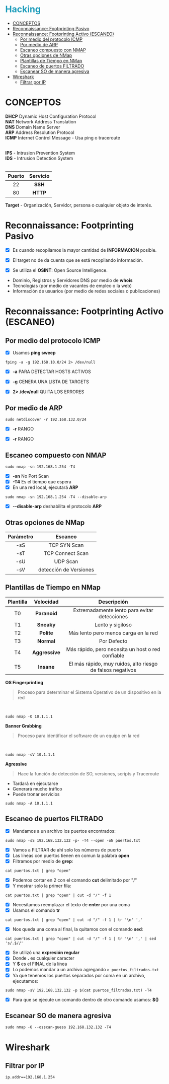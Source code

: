 <h1 style="color:#219ebc">Hacking</h1>

- [CONCEPTOS](#conceptos)
- [Reconnaissance: Footprinting Pasivo](#reconnaissance-footprinting-pasivo)
- [Reconnaissance: Footprinting Activo (ESCANEO)](#reconnaissance-footprinting-activo-escaneo)
  - [Por medio del protocolo ICMP](#por-medio-del-protocolo-icmp)
  - [Por medio de ARP](#por-medio-de-arp)
  - [Escaneo compuesto con NMAP](#escaneo-compuesto-con-nmap)
  - [Otras opciones de NMap](#otras-opciones-de-nmap)
  - [Plantillas de Tiempo en NMap](#plantillas-de-tiempo-en-nmap)
  - [Escaneo de puertos FILTRADO](#escaneo-de-puertos-filtrado)
  - [Escanear SO de manera agresiva](#escanear-so-de-manera-agresiva)
- [Wireshark](#wireshark)
  - [Filtrar por IP](#filtrar-por-ip)

# CONCEPTOS

__DHCP__ Dynamic Host Configuration Protocol <br/>
__NAT__ Network Address Translation <br/>
__DNS__ Domain Name Server <br/>
__ARP__ Address Resolution Protocol <br/>
__ICMP__ Internet Control Message  - Usa ping o traceroute<br/> 
<br/>

__IPS__ - Intrusion Prevention System <br/>
__IDS__ - Intrusion Detection System <br/>
<br/>

| Puerto | Servicio | 
| :---: | :---: | 
| 22 | __SSH__ | 
| 80 | __HTTP__ | 

__Target__ - Organización, Servidor, persona o cualquier objeto de interés.<br/> 


# Reconnaissance: Footprinting Pasivo

- [x] Es cuando recopilamos la mayor cantidad de __INFORMACION__ posible.
- [x] El target no de da cuenta que se está recopilando información.
- [x] Se utiliza el __OSINT__: Open Source Intelligence.


* Dominio, Registros y Servidores DNS por medio de __whois__
* Tecnologías (por medio de vacantes de empleo o la web)
* Información de usuarios (por medio de redes sociales o publicaciones)


# Reconnaissance: Footprinting Activo (ESCANEO)

## Por medio del protocolo ICMP

- [x] Usamos __ping sweep__

```fping -a -g 192.168.10.0/24 2> /dev/null```

- [x] __-a__ PARA DETECTAR HOSTS ACTIVOS
- [x] __-g__ GENERA UNA LISTA DE TARGETS
- [x] __2> /dev/null__ QUITA LOS ERRORES


## Por medio de ARP

```sudo netdiscover -r 192.168.132.0/24```

- [x] __-r__ RANGO
- [x] __-r__ RANGO


## Escaneo compuesto con NMAP

```sudo nmap -sn 192.168.1.254 -T4```

- [x] __-sn__ No Port Scan
- [x] __-T4__ Es el tiempo que espera
- [x] En una red local, ejecutará __ARP__

```sudo nmap -sn 192.168.1.254 -T4 --disable-arp```

- [x] __--disable-arp__ deshabilita el protocolo __ARP__


## Otras opciones de NMap

| Parámetro | Escaneo | 
| :---: | :---: | 
| -sS | TCP SYN Scan | 
| -sT | TCP Connect Scan | 
| -sU | UDP Scan | 
| -sV | detección de Versiones | 


## Plantillas de Tiempo en NMap

| Plantilla | Velocidad | Descripción | 
| :---: | :---: | :---: | 
| T0 | __Paranoid__ | Extremadamente lento para evitar detecciones |
| T1 | __Sneaky__ | Lento y sigiloso |
| T2 | __Polite__ | Más lento pero menos carga en la red |
| T3 | __Normal__ | Por Defecto|
| T4 | __Aggressive__ | Más rápido, pero necesita un host o red confiable |
| T5 | __Insane__ | El más rápido, muy ruidos, alto riesgo de falsos negativos|

__OS Fingerprinting__ <br/>

> Proceso para determinar el Sistema Operativo de un dispositivo en la red<br/>
<br/>

```sudo nmap -O 10.1.1.1```

__Banner Grabbing__ <br/>

> Proceso para identificar el software de un equipo en la red
<br/>

```sudo nmap -sV 10.1.1.1```

__Agressive__ <br/>

> Hace la función de detección de SO, versiones, scripts y Traceroute

* Tardará en ejecutarse
* Generará mucho tráfico
* Puede tronar servicios

```sudo nmap -A 10.1.1.1```

## Escaneo de puertos FILTRADO

- [x] Mandamos a un archivo los puertos encontrados:

```sudo nmap -sS 192.168.132.132 -p- -T4 --open -oN puertos.txt```

- [x] Vamos a FILTRAR de ahí solo los números de puerto 
- [x] Las líneas con puertos tienen en comun la palabra **open**
- [x] Filtramos por medio de __grep__:

```cat puertos.txt | grep "open"```

- [x] Podemos cortar en 2 con el comando __cut__ delimitado por "/"
- [x] Y mostrar solo la primer fila:

```cat puertos.txt | grep "open" | cut -d "/" -f 1```

- [x] Necesitamos reemplazar el texto de **enter** por una coma
- [x] Usamos el comando __tr__

```cat puertos.txt | grep "open" | cut -d "/" -f 1 | tr '\n' ','```

- [x] Nos queda una coma al final, la quitamos con el comando __sed__:

```cat puertos.txt | grep "open" | cut -d "/" -f 1 | tr '\n' ',' | sed 's/.$//'```

- [x] Se utilizó una __expresión regular__
- [x] Donde __.__ es cualquier caracter
- [x] Y __$__ es el FINAL de la línea
- [x] Lo podemos mandar a un archivo agregando ```> puertos_filtrados.txt```
- [x] Ya que tenemos los puertos separados por coma en un archivo, ejecutamos:

```sudo nmap -sV 192.168.132.132 -p $(cat puertos_filtrados.txt) -T4```

- [x] Para que se ejecute un comando dentro de otro comando usamos: __$()__

## Escanear SO de manera agresiva

```sudo nmap -O --osscan-guess 192.168.132.132 -T4```


# Wireshark

## Filtrar por IP

```ip.addr==192.168.1.254```













